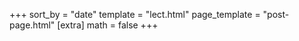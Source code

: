 +++
sort_by = "date"
template = "lect.html"
page_template = "post-page.html"
[extra]
math = false
+++
